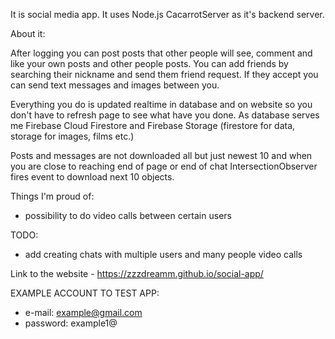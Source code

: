 It is social media app. It uses Node.js CacarrotServer as it's backend server.

About it:

After logging you can post posts that other people will see, comment and like your own posts and other people posts. You can add friends by searching their nickname and send them friend request. If they accept you can send text messages and images between you.

Everything you do is updated realtime in database and on website so you don't have to refresh page to see what have you done.
As database serves me Firebase Cloud Firestore and Firebase Storage (firestore for data, storage for images, films etc.)

Posts and messages are not downloaded all but just newest 10 and when you are close to reaching end of page or end of chat IntersectionObserver fires event to download next 10 objects.

Things I'm proud of:
- possibility to do video calls between certain users

TODO:
- add creating chats with multiple users and many people video calls

Link to the website - https://zzzdreamm.github.io/social-app/

EXAMPLE ACCOUNT TO TEST APP:
- e-mail: example@gmail.com
- password: example1@
